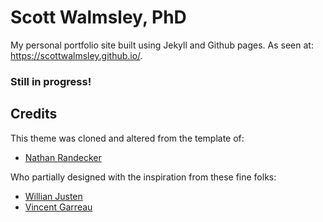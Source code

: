 # Scott Walmsley, PhD

My personal portfolio site built using Jekyll and Github pages.
As seen at: https://scottwalmsley.github.io/.
### Still in progress!

## Credits
This theme was cloned and altered from the template of: 

- [Nathan Randecker](https://github.com/nrandecker/particle)

Who partially designed with the inspiration from these fine folks:
- [Willian Justen](https://github.com/willianjusten/will-jekyll-template)
- [Vincent Garreau](https://github.com/VincentGarreau/particles.js/)
